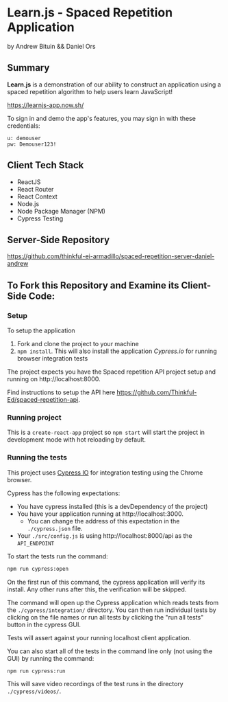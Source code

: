 # Learn.js - Spaced Repetition Application
by Andrew Bituin && Daniel Ors

## Summary

**Learn.js** is a demonstration of our ability to construct an application using a spaced repetition algorithm to help users learn JavaScript!

https://learnjs-app.now.sh/

To sign in and demo the app's features, you may sign in with these credentials:

````
u: demouser
pw: Demouser123!
````

## Client Tech Stack

* ReactJS
* React Router
* React Context
* Node.js
* Node Package Manager (NPM)
* Cypress Testing

## Server-Side Repository

https://github.com/thinkful-ei-armadillo/spaced-repetition-server-daniel-andrew

## To Fork this Repository and Examine its Client-Side Code:

### Setup

To setup the application

1. Fork and clone the project to your machine
2. `npm install`. This will also install the application *Cypress.io* for running browser integration tests

The project expects you have the Spaced repetition API project setup and running on http://localhost:8000.

Find instructions to setup the API here https://github.com/Thinkful-Ed/spaced-repetition-api.

### Running project

This is a `create-react-app` project so `npm start` will start the project in development mode with hot reloading by default.

### Running the tests

This project uses [Cypress IO](https://docs.cypress.io) for integration testing using the Chrome browser.

Cypress has the following expectations:

- You have cypress installed (this is a devDependency of the project)
- You have your application running at http://localhost:3000.
  - You can change the address of this expectation in the `./cypress.json` file.
- Your `./src/config.js` is using http://localhost:8000/api as the `API_ENDPOINT`

To start the tests run the command:

```bash
npm run cypress:open
```

On the first run of this command, the cypress application will verify its install. Any other runs after this, the verification will be skipped.

The command will open up the Cypress application which reads tests from the `./cypress/integration/` directory. You can then run individual tests by clicking on the file names or run all tests by clicking the "run all tests" button in the cypress GUI.

Tests will assert against your running localhost client application.

You can also start all of the tests in the command line only (not using the GUI) by running the command:

```bash
npm run cypress:run
```

This will save video recordings of the test runs in the directory `./cypress/videos/`.
